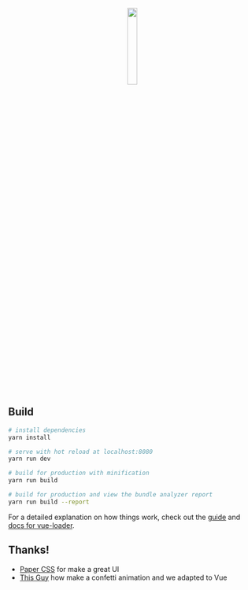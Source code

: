 <p align="center"><img width="20%"src="https://raw.githubusercontent.com/devswert/itsmybirthday-today-front/master/src/assets/logo.png"></p>

## Build

``` bash
# install dependencies
yarn install

# serve with hot reload at localhost:8080
yarn run dev

# build for production with minification
yarn run build

# build for production and view the bundle analyzer report
yarn run build --report
```

For a detailed explanation on how things work, check out the [guide](http://vuejs-templates.github.io/webpack/) and [docs for vue-loader](http://vuejs.github.io/vue-loader).

## Thanks!

* [Paper CSS](https://github.com/papercss/papercss) for make a great UI
* [This Guy](https://codepen.io/jonathanbell/pen/OvYVYw) how make a confetti animation and we adapted to Vue
